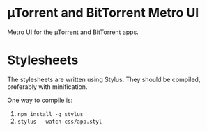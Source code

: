&micro;Torrent and BitTorrent Metro UI
==========================

Metro UI for the &micro;Torrent and BitTorrent apps.

Stylesheets
===========

The stylesheets are written using Stylus. They should be compiled, preferably with minification.

One way to compile is:

1. `npm install -g stylus`
2. `stylus --watch css/app.styl`